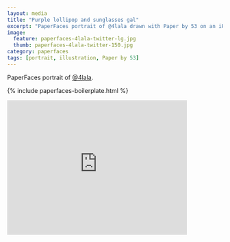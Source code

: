 ```yaml
---
layout: media
title: "Purple lollipop and sunglasses gal"
excerpt: "PaperFaces portrait of @4lala drawn with Paper by 53 on an iPad."
image: 
  feature: paperfaces-4lala-twitter-lg.jpg
  thumb: paperfaces-4lala-twitter-150.jpg
category: paperfaces
tags: [portrait, illustration, Paper by 53]
---
```


PaperFaces portrait of [@4lala](http://twitter.com/4lala).

{% include paperfaces-boilerplate.html %}

<iframe width="420" height="315" src="http://www.youtube.com/embed/xvpF730pDQk" frameborder="0"> </iframe>